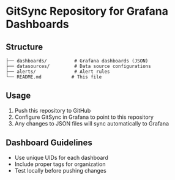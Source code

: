 # GitSync Repository for Grafana Dashboards

## Structure
```
├── dashboards/          # Grafana dashboards (JSON)
├── datasources/         # Data source configurations
├── alerts/              # Alert rules
└── README.md           # This file
```

## Usage
1. Push this repository to GitHub
2. Configure GitSync in Grafana to point to this repository
3. Any changes to JSON files will sync automatically to Grafana

## Dashboard Guidelines
- Use unique UIDs for each dashboard
- Include proper tags for organization
- Test locally before pushing changes
